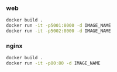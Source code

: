 ### web

```sh
docker build .
docker run -it -p5001:8000 -d IMAGE_NAME
docker run -it -p5002:8000 -d IMAGE_NAME
```

### nginx

```sh
docker build .
docker run -it -p80:80 -d IMAGE_NAME
```
